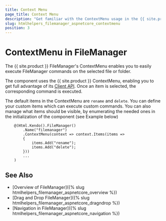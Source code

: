 ```yaml
---
title: Context Menu
page_title: Context Menu
description: "Get familiar with the ContextMenu usage in the {{ site.product }} FileManager component, in order to delete add or move files" 
slug: htmlhelpers_filemanager_aspnetcore_contextmenu
position: 3
---
```



# ContextMenu in FileManager
The {{ site.product }} FileManager's ContextMenu enables you to easily execute FileManager commands on the selected file or folder. 

The component uses the {{ site.product }} ContextMenu, enabling you to get full advantage of its [Client API](https://docs.telerik.com/kendo-ui/api/javascript/ui/filemanager). Once an item is selected, the corresponding command is executed. 

The default items in the ContextMenu are `rename` and `delete`. You can define your custom items which can execute custom commands. You can also manage what items should be visible, by enumerating the needed ones in the initialization of the component (see Example below)

        @(Html.Kendo().FileManager()
            .Name("filemanager")              
            .ContextMenu(context => context.Items(items =>
            {
                items.Add("rename");
                items.Add("delete");
            })) 
            ...
        )

## See Also

* [Overview of FileManager]({% slug htmlhelpers_filemanager_aspnetcore_overview %})
* [Drag and Drop FileManager]({% slug htmlhelpers_filemanager_aspnetcore_dragndrop %})
* [Navigation in FileManager]({% slug htmlhelpers_filemanager_aspnetcore_navigation %})

